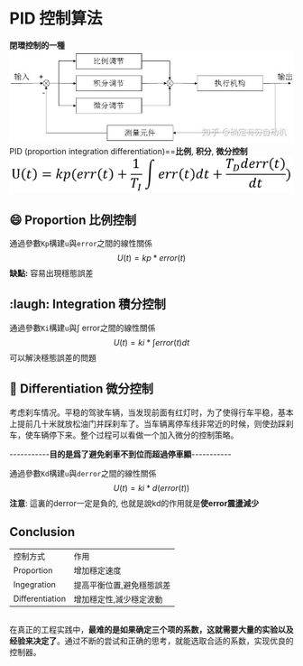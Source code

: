 # PID 控制算法
**閉環控制的一種**
![PID控制算法流程图](../resources/PID/outline.jpg)
PID (proportion integration differentiation)==**比例**, **积分**, **微分控制**
![PID控制表達式](../resources/PID/function.png)

## :smile: Proportion 比例控制

通過參數`Kp`構建`u`與`error`之間的線性關係
$$
U(t) = kp*error(t)
$$
**缺點:** 容易出現穩態誤差

## :laugh: Integration 積分控制

通過參數`Ki`構建`u`與$\int$ error之間的線性關係
$$
U(t) = ki*\int error(t)dt
$$
可以解決穩態誤差的問題

## :anger: Differentiation 微分控制
考虑刹车情况。平稳的驾驶车辆，当发现前面有红灯时，为了使得行车平稳，基本上提前几十米就放松油门并踩刹车了。当车辆离停车线非常近的时候，则使劲踩刹车，使车辆停下来。整个过程可以看做一个加入微分的控制策略。

-----------**目的是爲了避免剎車不到位而超過停車顯**-----------

通過參數`Kd`構建`u`與`derror`之間的線性關係
$$
U(t)=ki*d(error(t)) 
$$
**注意**: 這裏的derror一定是負的,
也就是說kd的作用就是**使error震盪減少**

## Conclusion
|||
|--------|--------|
|控制方式|作用|
|Proportion|增加穩定速度|
|Ingegration|提高平衡位置,避免穩態誤差|
|Differentiation|增加穩定性,減少穩定波動|



## 

在真正的工程实践中，**最难的是如果确定三个项的系数，这就需要大量的实验以及经验来决定了**。通过不断的尝试和正确的思考，就能选取合适的系数，实现优良的控制器。